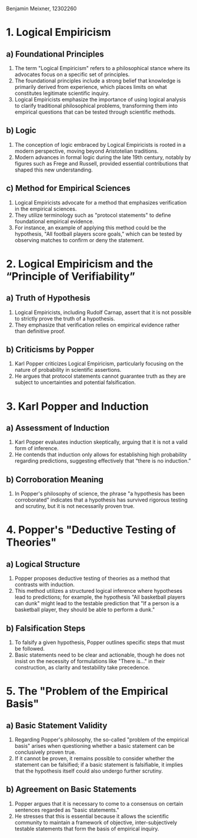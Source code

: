 Benjamin Meixner, 12302260
# 1. Logical Empiricism

## a) Foundational Principles
1. The term "Logical Empiricism" refers to a philosophical stance where its advocates focus on a specific set of principles. 
2. The foundational principles include a strong belief that knowledge is primarily derived from experience, which places limits on what constitutes legitimate scientific inquiry. 
3. Logical Empiricists emphasize the importance of using logical analysis to clarify traditional philosophical problems, transforming them into empirical questions that can be tested through scientific methods.

## b) Logic
1. The conception of logic embraced by Logical Empiricists is rooted in a modern perspective, moving beyond Aristotelian traditions. 
2. Modern advances in formal logic during the late 19th century, notably by figures such as Frege and Russell, provided essential contributions that shaped this new understanding.

## c) Method for Empirical Sciences
1. Logical Empiricists advocate for a method that emphasizes verification in the empirical sciences. 
2. They utilize terminology such as "protocol statements" to define foundational empirical evidence.
3. For instance, an example of applying this method could be the hypothesis, "All football players score goals," which can be tested by observing matches to confirm or deny the statement.

# 2. Logical Empiricism and the “Principle of Verifiability”

## a) Truth of Hypothesis
1. Logical Empiricists, including Rudolf Carnap, assert that it is not possible to strictly prove the truth of a hypothesis.
2. They emphasize that verification relies on empirical evidence rather than definitive proof.

## b) Criticisms by Popper
1. Karl Popper criticizes Logical Empiricism, particularly focusing on the nature of probability in scientific assertions.
2. He argues that protocol statements cannot guarantee truth as they are subject to uncertainties and potential falsification.

# 3. Karl Popper and Induction

## a) Assessment of Induction
1. Karl Popper evaluates induction skeptically, arguing that it is not a valid form of inference.
2. He contends that induction only allows for establishing high probability regarding predictions, suggesting effectively that “there is no induction.”

## b) Corroboration Meaning
1. In Popper's philosophy of science, the phrase "a hypothesis has been corroborated" indicates that a hypothesis has survived rigorous testing and scrutiny, but it is not necessarily proven true.

# 4. Popper's "Deductive Testing of Theories"

## a) Logical Structure
1. Popper proposes deductive testing of theories as a method that contrasts with induction.
2. This method utilizes a structured logical inference where hypotheses lead to predictions; for example, the hypothesis "All basketball players can dunk" might lead to the testable prediction that "If a person is a basketball player, they should be able to perform a dunk."

## b) Falsification Steps
1. To falsify a given hypothesis, Popper outlines specific steps that must be followed.
2. Basic statements need to be clear and actionable, though he does not insist on the necessity of formulations like "There is..." in their construction, as clarity and testability take precedence.

# 5. The "Problem of the Empirical Basis"

## a) Basic Statement Validity
1. Regarding Popper's philosophy, the so-called "problem of the empirical basis" arises when questioning whether a basic statement can be conclusively proven true.
2. If it cannot be proven, it remains possible to consider whether the statement can be falsified; if a basic statement is falsifiable, it implies that the hypothesis itself could also undergo further scrutiny.

## b) Agreement on Basic Statements
1. Popper argues that it is necessary to come to a consensus on certain sentences regarded as "basic statements."
2. He stresses that this is essential because it allows the scientific community to maintain a framework of objective, inter-subjectively testable statements that form the basis of empirical inquiry. 
